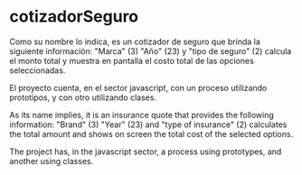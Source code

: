 # cotizadorSeguro

Como su nombre lo indica, es un cotizador de seguro que brinda la siguiente información: "Marca" (3) "Año" (23) y "tipo de seguro" (2) calcula el monto total y muestra en pantalla 
el costo total de las opciones seleccionadas.

El proyecto cuenta, en el sector javascript, con un proceso utilizando prototipos, y con otro utilizando clases.


As its name implies, it is an insurance quote that provides the following information: "Brand" (3) "Year" (23) and "type of insurance" (2) calculates the total amount and shows on screen
the total cost of the selected options.

The project has, in the javascript sector, a process using prototypes, and another using classes.
